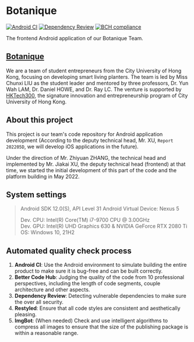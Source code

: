 # Botanique

[![Android CI](https://github.com/Alex-XJK/Botanique/actions/workflows/android.yml/badge.svg?branch=master)](https://github.com/Alex-XJK/Botanique/actions/workflows/android.yml) [![Dependency Review](https://github.com/Alex-XJK/Botanique/actions/workflows/dependency-review.yml/badge.svg?branch=master)](https://github.com/Alex-XJK/Botanique/actions/workflows/dependency-review.yml) [![BCH compliance](https://bettercodehub.com/edge/badge/Alex-XJK/Botanique?branch=master)](https://bettercodehub.com/)

The frontend Android application of our Botanique Team.

## [Botanique](https://botanique.webflow.io/)

We are a team of student entrepreneurs from the City University of Hong Kong, focusing on developing smart living planters. The team is led by Miss Chunxi LIU as the student leader and mentored by three professors, Dr. Yun Wah LAM, Dr. Daniel HOWE, and Dr. Ray LC. The venture is supported by [HKTech300](https://www.cityu.edu.hk/hktech300/), the signature innovation and entrepreneurship program of City University of Hong Kong.

## About this project

This project is our team's code repository for Android application development (According to the deputy technical head, Mr. XU, `Report 202205D`, we will develop iOS applications in the future).

Under the direction of Mr. Zhiyuan ZHANG, the technical head and implemented by Mr. Jiakai XU, the deputy technical head (frontend) at that time, we started the initial development of this part of the code and the platform building in May 2022.

## System settings

> Android SDK 12.0(S), API Level 31
> Android Virtual Device: Nexus 5
>
> Dev. CPU: Intel(R) Core(TM) i7-9700 CPU @ 3.00GHz  
> Dev. GPU: Intel(R) UHD Graphics 630 & NVIDIA GeForce RTX 2080 Ti  
> OS: Windows 10, 21H2

## Automated quality check process

1. **Android CI**: Use the Android environment to simulate building the entire product to make sure it is bug-free and can be built correctly.
2. **Better Code Hub**: Judging the quality of the code from 10 professional perspectives, including the length of code segments, couple architecture and other aspects.
3. **Dependency Review**: Detecting vulnerable dependencies to make sure the over all security.
4. **Restyled**: Ensure that all code styles are consistent and aesthetically pleasing.
5. **ImgBot**: (When needed) Check and use intelligent algorithms to compress all images to ensure that the size of the publishing package is within a reasonable range.
